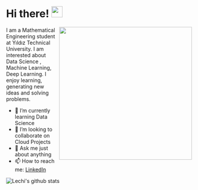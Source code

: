 <h1> Hi there!  <img src="https://github.com/lechiDzhalilov/lechiDzhalilov/blob/main/doc/wave.gif" width="30px"></h1>

<p> <img align="right" src="https://github.com/lechiDzhalilov/lechiDzhalilov/blob/main/doc/code.gif" width="360" style="max-width:100%;"> </p>

<p>I am a Mathematical Engineering student at Yıldız Technical University. I am interested about Data Science , Machine Learning, Deep Learning. I enjoy learning, generating new ideas and solving problems.  </p>

<ul>
<li><g-emoji class="g-emoji" alias="seedling" fallback-src="https://github.githubassets.com/images/icons/emoji/unicode/1f331.png">🌱</g-emoji> I’m currently learning Data Science</li>
<li><g-emoji class="g-emoji" alias="dancers" fallback-src="https://github.githubassets.com/images/icons/emoji/unicode/1f46f.png">👯</g-emoji> I’m looking to collaborate on Cloud Projects</li>
<li><g-emoji class="g-emoji" alias="speech_balloon" fallback-src="https://github.githubassets.com/images/icons/emoji/unicode/1f4ac.png">💬</g-emoji> Ask me just about anything</li>
<li><g-emoji class="g-emoji" alias="mailbox" fallback-src="https://github.githubassets.com/images/icons/emoji/unicode/1f4eb.png">📫</g-emoji> How to reach me: <a href="https://www.linkedin.com/in/lechi-lilov/" rel="nofollow">LinkedIn</a></li>
</ul>

![Lechi's github stats](https://github-readme-stats.vercel.app/api?username=lechiDzhalilov&show_icons=true&theme=white)
